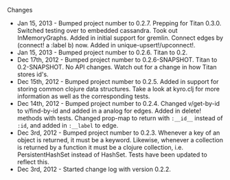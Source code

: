 Changes 
* Jan 15, 2013 - Bumped project number to 0.2.7. Prepping for Titan
  0.3.0.
  Switched testing over to embedded cassandra. Took out
  InMemoryGraphs. Added in initial support for gremlin. Connect edges
  by (connect! a :label b) now. Added in unique-upsert!/upconnect!.
* Jan 15, 2013 - Bumped project number to 0.2.6. Titan to 0.2. 
* Dec 17th, 2012 - Bumped project number to 0.2.6-SNAPSHOT. Titan to
  0.2-SNAPSHOT. No API changes. Watch out for a change in how Titan
  stores id's.
* Dec 15th, 2012 - Bumped project number to 0.2.5. Added in support
  for storing common clojure data structures. Take a look at kyro.clj
  for more information as well as the corresponding tests.
* Dec 14th, 2012 - Bumped project number to 0.2.4. Changed v/get-by-id
  to v/find-by-id and added in a analog for edges. Added in delete!
  methods with tests. Changed prop-map to return with `:__id__` instead
  of `:id`, and added in `:__label` to edge. 
* Dec 3rd, 2012 - Bumped project number to 0.2.3. Whenever a key of an
  object is returned, it must be a keyword. Likewise, whenever a
  collection is returned by a function it must be a clojure
  collection, i.e. PersistentHashSet instead of HashSet. Tests have
  been updated to reflect this. 
* Dec 3rd, 2012 - Started change log with version 0.2.2. 
